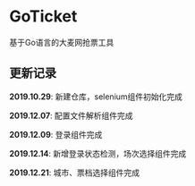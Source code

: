 # GoTicket
基于Go语言的大麦网抢票工具




## 更新记录
**2019.10.29**: 新建仓库，selenium组件初始化完成

**2019.12.07**: 配置文件解析组件完成

**2019.12.09**: 登录组件完成

**2019.12.14**: 新增登录状态检测，场次选择组件完成

**2019.12.21**: 城市、票档选择组件完成
